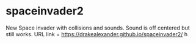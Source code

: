 # spaceinvader2
New Space invader with collisions and sounds. Sound is off centered but still works.
URL link = https://drakealexander.github.io/spaceinvader2/
h
